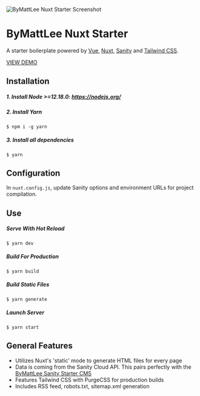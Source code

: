 ![ByMattLee Nuxt Starter Screenshot](http://hosted.bymattlee.com/github/bymattlee-nuxt-starter-screenshot.png)

# ByMattLee Nuxt Starter
A starter boilerplate powered by [Vue](https://vuejs.org/), [Nuxt](https://nuxtjs.org/), [Sanity](https://www.sanity.io/) and [Tailwind CSS](https://tailwindcss.com/).

[VIEW DEMO](https://bymattlee-nuxt-starter.netlify.app/)

## Installation
##### 1. Install Node >=12.18.0: <https://nodejs.org/>
##### 2. Install Yarn
```
$ npm i -g yarn
```
##### 3. Install all dependencies
```
$ yarn
```

## Configuration
In `nuxt.config.js`, update Sanity options and environment URLs for project compilation.

## Use
##### Serve With Hot Reload
```
$ yarn dev
```
##### Build For Production
```
$ yarn build
```
##### Build Static Files
```
$ yarn generate
```
##### Launch Server
```
$ yarn start
```

## General Features
* Utilizes Nuxt's 'static' mode to generate HTML files for every page
* Data is coming from the Sanity Cloud API. This pairs perfectly with the [ByMattLee Sanity Starter CMS](https://github.com/bymattlee/bymattlee-sanity-studio-starter)
* Features Tailwind CSS with PurgeCSS for production builds
* Includes RSS feed, robots.txt, sitemap.xml generation
